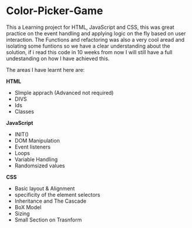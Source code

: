 # Color-Picker-Game
This a Learning project for HTML, JavaScript and CSS, this was great practice on the event handling and applying logic on the fly based on user interaction. 
The Functions and refactoring was also a very cool aread and isolating some funtions so we have a clear understanding about the solution, if i read this code in 10 weeks from now I will still have a full undestanding on how I have achieved this.

The areas I have learnt here are:

**HTML**
* SImple apprach (Advanced not required)
* DIVS
* Ids
* Classes

**JavaScript**
* INIT()
* DOM Manipulation
* Event listeners
* Loops
* Variable Handling
* Randomsized values

**CSS**
* Basic layout & Alignment
* specificity of the element selectors
* Inheritance and The Cascade
* BoX Model
* Sizing
* Small Section on Trasnform 






